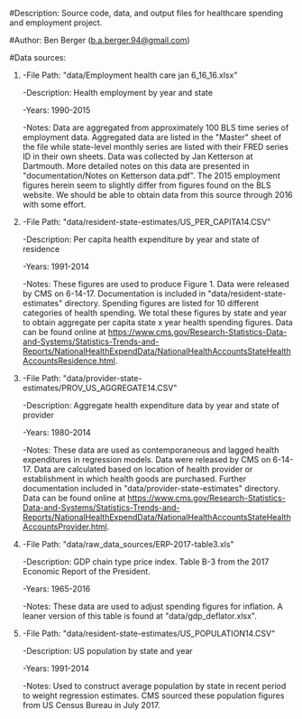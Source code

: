 #Description: Source code, data, and output files for healthcare spending and employment project.

#Author: Ben Berger (b.a.berger.94@gmail.com)

#Data sources: 

1.	-File Path: "data/Employment health care jan 6_16_16.xlsx"
 
	-Description: Health employment by year and state

	-Years: 1990-2015

	-Notes: Data are aggregated from approximately 100 BLS time series of employment data. Aggregated data are listed in the "Master" sheet of the file while state-level monthly series are listed with their FRED series ID in their own sheets. Data was collected by Jan Ketterson at Dartmouth. More detailed notes on this data are presented in "documentation/Notes on Ketterson data.pdf". The 2015 employment figures herein seem to slightly differ from figures found on the BLS website. We should be able to obtain data from this source through 2016 with some effort.


2.	-File Path: "data/resident-state-estimates/US_PER_CAPITA14.CSV"

	-Description: Per capita health expenditure by year and state of residence

	-Years: 1991-2014

	-Notes: These figures are used to produce Figure 1. Data were released by CMS on 6-14-17. Documentation is included in "data/resident-state-estimates" directory. Spending figures are listed for 10 different categories of health spending. We total these figures by state and year to obtain aggregate per capita state x year health spending figures. Data can be found online at https://www.cms.gov/Research-Statistics-Data-and-Systems/Statistics-Trends-and-Reports/NationalHealthExpendData/NationalHealthAccountsStateHealthAccountsResidence.html.


3.	-File Path: "data/provider-state-estimates/PROV_US_AGGREGATE14.CSV"

	-Description: Aggregate health expenditure data by year and state of provider

	-Years: 1980-2014

	-Notes: These data are used as contemporaneous and lagged health expenditures in regression models. Data were released by CMS on 6-14-17. Data are calculated based on location of health provider or establishment in which health goods are purchased. Further documentation included in "data/provider-state-estimates" directory. Data can be found online at https://www.cms.gov/Research-Statistics-Data-and-Systems/Statistics-Trends-and-Reports/NationalHealthExpendData/NationalHealthAccountsStateHealthAccountsProvider.html.


4.	-File Path: "data/raw_data_sources/ERP-2017-table3.xls"

	-Description: GDP chain type price index. Table B-3 from the 2017 Economic Report of the President. 

	-Years: 1965-2016

	-Notes: These data are used to adjust spending figures for inflation. A leaner version of this table is found at "data/gdp_deflator.xlsx".


5.	-File Path: "data/resident-state-estimates/US_POPULATION14.CSV"

	-Description: US population by state and year

	-Years: 1991-2014

	-Notes: Used to construct average population by state in recent period to weight regression estimates. CMS sourced these population figures from US Census Bureau in July 2017. 



